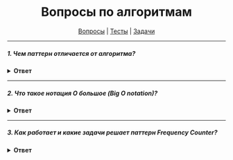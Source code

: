 <div align="center">

# Вопросы по алгоритмам

[Вопросы](https://github.com/dollaween/javascript-questions)
|
[Тесты](https://github.com/dollaween/javascript-tests)
|
[Задачи](https://github.com/dollaween/javascript-tasks)

</div>

---

##### 1. Чем паттерн отличается от алгоритма?

<details><summary><b>Ответ</b></summary>
<p>

**Алгоритм** — это четкий набор действий.

**Паттерн** — это высокоуровневое описание решения, реализация которого может отличаться в двух разных программах.

Если привести аналогии, то алгоритм — это кулинарный рецепт с чёткими шагами, а паттерн — инженерный чертёж, на котором нарисовано решение, но не конкретные шаги его реализации.

</p>
</details>

---

##### 2. Что такое нотация О большое (Big O notation)?

<details><summary><b>Ответ</b></summary>
<p>

Нотация О большое — это математическая нотация, которая описывает ограничивающее поведение функции, когда аргумент стремится к определенному значению или бесконечности. Проще говоря, нотация О большое описывает **худший вариант сложности** написанного кода с использованием алгебраических терминов.

Концепцию О большое необходимо понимать, чтобы уметь видеть и исправлять неоптимальный код.

##### Отбрасывание констант
Big O описывает только темп роста функции, поэтому мы отбрасываем константы при оценке сложности:
* `O(2N)` должен описываться как `O(N)`
* `O(500) = O(1)`
* `O(N/2) = O(N)`
* `O(N^2 + 100) = O(N^2)`

##### Неважная сложность
Мы можем сокращать описание сложности, убирая из формулы неважную сложность. Неважной считается сложность, которая значительно меньше уже имеющейся сложности (где значительно — это минимум в 2 раза)
* `O(N^2 + N^2) = O(N^2)`
* `O(N^2 + N) = O(N^2)` — так как `N` значительно меньше чем `N^2`
* `O(N + log N) = O(N)`, так как `log N` значительно меньше чем `N`
* `O(5 * 2^N + 10 * N^100) = O(2^N)`
* `O(N^2 + B) = O(N^2 + B)` — не может быть сокращено, так как мы не знаем что такое `B`

##### Складывать или умножать сложность?
Если действия выполняются последовательно — то складываем:
```js
for (int a: arrA) {}
for (int b: arrB) {}
// O(A + B)
```

Если действия зависимы друг от друга — то умножаем:
```js
for (int a: arrA) {
  for (int b: arrB) {}
}
// O(A * B)
```

##### Про сложность `log N`
Для алгоритмов, где на каждой итерации берется половина элементов — сложность будет включать `O(log N)` (включать, но не обязательно равняться).

##### Примеры сложности по убыванию
1. N!
2. 2^N
3. N^2
4. N * log N
5. N
6. Квадратный корень из N
7. log N
8. 1

##### Сложность Big O для базовых действий

Объекты:
* Доступ — `O(1)`
* Вставка — `O(1)`
* Удаление — `O(1)`
* Поиск (не ключа, а значения где бы то ни было в объекте) — `O(N)`
* `Object.keys()` — `O(N)`
* `Object.values()` — `O(N)`
* `hasOwnProperty` — `O(1)`

Массивы:
* push, pop — `O(1)`
* shift, unshift — `O(N)`
* concat, slice, splice — `O(N)`
* sort — `O(N * log N)`
* forEach, map, reduce, filter, ... — `O(N)`

Источники:
* [Оценка сложности алгоритма. Сложность алгоритмов. Big O, Большое О](https://www.youtube.com/watch?v=ZRdOb4yR0kk&ab_channel=CronisAcademy)

</p>
</details>

---

##### 3. Как работает и какие задачи решает паттерн Frequency Counter?

<details><summary><b>Ответ</b></summary>
<p>

**Frequency Counter** — это паттерн, использующий объекты для хранения значений/частотности значений. Позволяет избежать квадратичной сложности O(N^2) вложенных циклов или операций с массивами/строками.

Подходит для:
* Подсчета частоты значений массива
* Вычисления содержания значений одного массива `arr1` в другом `arr2` (включая видоизмененные значения)
* Поиск нескольких значений в массиве `arr`, которые в совокупности дадут целевое значение `target`

```js
fn(arr)
fn(arr1, arr2)
fn(arr, target)
```

#### Реализация 1:
Реализация преимущественно используется при наличии двух массивов:
1. Создать пустой объект `freqCounter`.
2. Пройтись по массиву, записав частотность (или другие нужные данные) в ключи `freqCounter`.
3. Пройтись по второму массиву, сравнив значения с ключами `freqCounter`.

Так как частотность хранится в ключах объекта `freqCounter`, то доступ к этим ключам мы получаем с константной сложностью O(N). В итоге мы проходимся по массиву два раза со сложностью O(N), вместо вложенных циклов со сложностью O(N^2).

#### Реализация 2:
Реализация преимущественно используется при наличии одного массива:
1. Создать пустой объект `freqCounter`.
2. Пройтись по массиву, на каждой итерации записывая частотность в ключи `freqCounter` и сразу же сравниваия значения массива с ключами `freqCounter`.

#### Пример 1:
Пример первого вида реализации:

Напишите функцию, которая принимает два массива чисел и возвращает true, если второй массив содержит те же числа, но в квадрате (порядок чисел значения не имеет).

```js
function same(arr1, arr2) {
  if (arr1.length !== arr2.length) {
    return false
  }

  let freqCounter = {}

  for (let val of arr1) {
    let squared = val ** 2
    freqCounter[squared] = (freqCounter[squared] || 0) + 1
  }

  for (let val of arr2) {
    if (!freqCounter[val]) {
      return false
    }
    freqCounter[val] -= 1
  }

  return true
}
```

#### Пример 2:
Пример второго вида реализации:

Напишите функцию, которая принимает массив чисел `nums` и число `target`. Функция должна найти и вернуть индексы двух чисел, сумма которых равна числу `target`.

```js
function twoSum(nums, target) {
  const freqCounter = {}

  for (let i = 0; i < nums.length; i++) {
    const cur = freqCounter[nums[i]]

    if (cur >= 0) {
      return [cur, i]
    } else {
      const numToFind = target - nums[i]
      freqCounter[numToFind] = i
    }
  }

  return null
}
```

</p>
</details>
